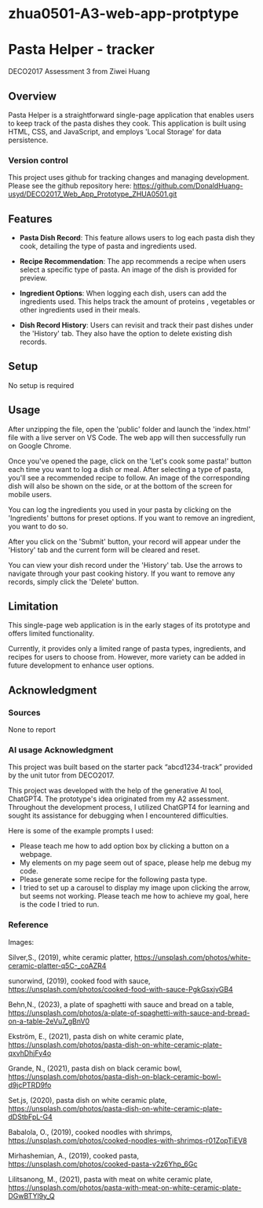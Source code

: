 # zhua0501-A3-web-app-protptype
# Pasta Helper - tracker
DECO2017 Assessment 3 from Ziwei Huang


## Overview
Pasta Helper is a straightforward single-page application that enables users to keep track of the pasta dishes they cook. This application is built using HTML, CSS, and JavaScript, and employs 'Local Storage' for data persistence.

### Version control
This project uses github for tracking changes and managing development. Please see the github repository here:  https://github.com/DonaldHuang-usyd/DECO2017_Web_App_Prototype_ZHUA0501.git


## Features

- **Pasta Dish Record**: This feature allows users to log each pasta dish they cook, detailing the type of pasta and ingredients used.

- **Recipe Recommendation**: The app recommends a recipe when users select a specific type of pasta. An image of the dish is provided for preview.

- **Ingredient Options**: When logging each dish, users can add the ingredients used. This helps track the amount of proteins , vegetables or other ingredients used in their meals.

- **Dish Record History**: Users can revisit and track their past dishes under the 'History' tab. They also have the option to delete existing dish records.


## Setup

No setup is required

## Usage

After unzipping the file, open the 'public' folder and launch the 'index.html' file with a live server on VS Code. The web app will then successfully run on Google Chrome.

Once you've opened the page, click on the 'Let's cook some pasta!' button each time you want to log a dish or meal. After selecting a type of pasta, you'll see a recommended recipe to follow. An image of the corresponding dish will also be shown on the side, or at the bottom of the screen for mobile users.

You can log the ingredients you used in your pasta by clicking on the 'Ingredients' buttons for preset options. If you want to remove an ingredient, you want to do so.

After you click on the 'Submit' button, your record will appear under the 'History' tab and the current form will be cleared and reset.

You can view your dish record under the 'History' tab. Use the arrows to navigate through your past cooking history. If you want to remove any records, simply click the 'Delete' button.

## Limitation
This single-page web application is in the early stages of its prototype and offers limited functionality. 

Currently, it provides only a limited range of pasta types, ingredients, and recipes for users to choose from. However, more variety can be added in future development to enhance user options.

## Acknowledgment

### Sources
None to report

### AI usage Acknowledgment
This project was built based on the starter pack “abcd1234-track” provided by the unit tutor from DECO2017.

This project was developed with the help of the generative AI tool, ChatGPT4. The prototype's idea originated from my A2 assessment. Throughout the development process, I utilized ChatGPT4 for learning and sought its assistance for debugging when I encountered difficulties.

Here is some of the example prompts I used:

- Please teach me how to add option box by clicking a button on a webpage.
- My elements on my page seem out of space, please help me debug my code.
- Please generate some recipe for the following pasta type.
- I tried to set up a carousel to display my image upon clicking the arrow, but seems not working. Please teach me how to achieve my goal, here is the code I tried to run.


### Reference

Images:

Silver,S., (2019), white ceramic platter, https://unsplash.com/photos/white-ceramic-platter-q5C-_coAZR4

sunorwind, (2019), cooked food with sauce, https://unsplash.com/photos/cooked-food-with-sauce-PgkGsxjvGB4

Behn,N., (2023), a plate of spaghetti with sauce and bread on a table, https://unsplash.com/photos/a-plate-of-spaghetti-with-sauce-and-bread-on-a-table-2eVu7_gBnV0

Ekström, E., (2021), pasta dish on white ceramic plate, https://unsplash.com/photos/pasta-dish-on-white-ceramic-plate-qxvhDhjFy4o

Grande, N., (2021), pasta dish on black ceramic bowl, https://unsplash.com/photos/pasta-dish-on-black-ceramic-bowl-d9jcPTRD9fo

Set.js, (2020), pasta dish on white ceramic plate, https://unsplash.com/photos/pasta-dish-on-white-ceramic-plate-dDStbFpL-G4

Babalola, O., (2019), cooked noodles with shrimps, https://unsplash.com/photos/cooked-noodles-with-shrimps-r01ZopTiEV8

Mirhashemian, A., (2019), cooked pasta, https://unsplash.com/photos/cooked-pasta-v2z6Yhp_6Gc

Lilitsanong, M., (2021), pasta with meat on white ceramic plate, https://unsplash.com/photos/pasta-with-meat-on-white-ceramic-plate-DGwBTYl9y_Q

